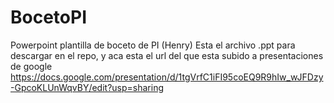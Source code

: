 # BocetoPI
Powerpoint plantilla de boceto de PI (Henry)
Esta el archivo .ppt para descargar en el repo, y aca esta el url del que esta subido a presentaciones de google https://docs.google.com/presentation/d/1tgVrfC1iFI95coEQ9R9hIw_wJFDzy-GpcoKLUnWqvBY/edit?usp=sharing
